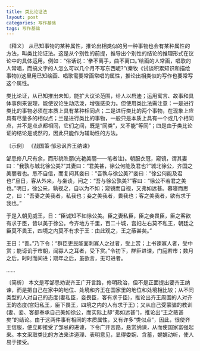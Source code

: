 ```yaml
---
title: 类比论证法
layout: post
categories: 写作基础
tags: 写作基础
---
```


〔释义〕 从已知事物的某种属性，推论出相类似的另一种事物也会有某种属性的方法，叫类比论证法。这是从个别性的前提，推导出个别性的结论的推理形式在议论中的具体运用。例如：“俗话说：‘拳不离手，曲不离口。’绘画的人常画，唱歌的人常唱，而搞文字的人怎么可以几个月不写东西呢?”(秦牧《试谈积累知识和描绘事物》)这里用已知绘画、唱歌需要常画常唱的属性，推论出相类似的写作也要常写这个属性。

类比论证，从已知推出未知，能扩大议论范围，给人以启迪；运用寓言、故事和具体事例来说理，能使议论生动活泼，增强感染力。但使用类比法需注意：一是进行类比的事物必须在本质上具有某种相同点；二是进行类比的两个事物，在现象上应具有尽量多的相似点；兰是进行类比的事物，一般只是本质上具有一个或几个相同点，并不是点点都相同，它们之间，既是“同类”，又不能“等同”；四是由于类比论证的结论是或然的，因此只能作为辅助性的方法。

〔示例〕 《战国策·邹忌讽齐王纳谏》

邹忌修八尺有余，而形貌昳丽(光艳美丽——笔者注)。朝服衣冠，窥镜，谓其妻曰：“我孰与城北徐公美?”其妻曰：“君美甚，徐公何能及君也?”城北徐公，齐国之美丽者也。忌不自信，而复问其妾曰：“吾孰与徐公美?”妾曰：“徐公何能及君也!”旦日，客从外来，与坐谈，问之：“吾与徐公孰美?”客曰：“徐公不若君之美也。”明日，徐公来，孰视之，自以为不如；窥镜而自视，又弗如远甚。暮寝而思之，曰：“吾妻之美我者，私我也；妾之美我者，畏我也；客之美我者，欲有求于我也。”

于是入朝见威王，日：“臣诚知不如徐公美。臣之妻私臣，臣之妾畏臣，臣之客欲有求于臣，皆以美于徐公。今齐地方千里，百二十城，宫妇左右莫不私王，朝廷之臣莫不畏王，四境之内莫不有求于王：由此观之，王之蔽甚矣。”

王日：“善。”乃下令：“群臣吏民能面刺寡人之过者，受上赏；上书谏寡人者，受中赏；能谤讥于市朝，闻寡人之耳者，受下赏。”令初下，群臣进谏，门庭若市；数月之后，时时而间进；期年之后，虽欲言，无可进者。

……

〔简析〕 本文是写邹忌劝说齐王广开言路，修明政治，但不是正面提出要齐王纳谏，而是把自己在家中的地位、处境和齐王在国家里的地位和处境相比较；从不同类型的人对自己的态度(妻私臣，妾畏臣，客有求于臣)，推论出齐王周围的人对齐王的态度(宫妇私王，臣下畏王，四境之内的人有求于王)；又从自己受蒙骗的教训(妻、妾、客都奉承自己美如徐公，而实际上却“弗如远甚”)，推论出“王之蔽甚矣”的结论。由于这两件事有相同的本质属性，又有许多“类似点”，因此，很使齐王信服，便立即接受了邹忌的进谏，下令广开言路，悬赏纳谏，从而使国家富强起来。本文采取类比的方法来讲道理、表明意见，显得委婉、含蓄，娓娓动听，使人易于接受。 